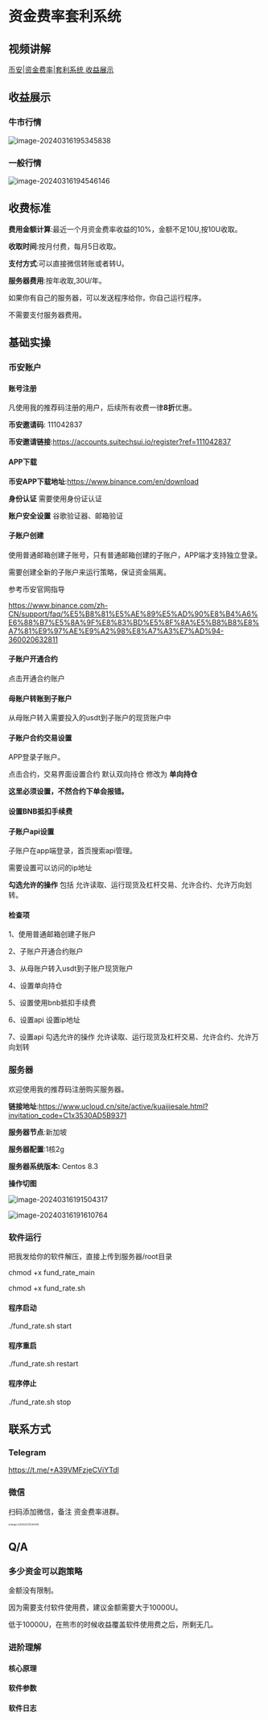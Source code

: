 # 资金费率套利系统

## 视频讲解

[币安|资金费率|套利系统 收益展示](https://youtu.be/PqYYekkzBsg?si=WfiaYej6JGb3cr-v)



## 收益展示

### 牛市行情

![image-20240316195345838](image/image-20240316195345838.png)

### 一般行情

![image-20240316194546146](image/image-20240316194546146.png)



## 收费标准

**费用金额计算**:最近一个月资金费率收益的10%，金额不足10U,按10U收取。

**收取时间**:按月付费，每月5日收取。

**支付方式**:可以直接微信转账或者转U。

**服务器费用**:按年收取,30U/年。

如果你有自己的服务器，可以发送程序给你，你自己运行程序。

不需要支付服务器费用。



## 基础实操

### 币安账户

#### 账号注册

凡使用我的推荐码注册的用户，后续所有收费一律**8折**优惠。

**币安邀请码**: 111042837

**币安邀请链接**:https://accounts.suitechsui.io/register?ref=111042837



#### APP下载

**币安APP下载地址**:https://www.binance.com/en/download

**身份认证**  需要使用身份证认证

**账户安全设置** 谷歌验证器、邮箱验证



#### 子账户创建

使用普通邮箱创建子账号，只有普通邮箱创建的子账户，APP端才支持独立登录。

需要创建全新的子账户来运行策略，保证资金隔离。

参考币安官网指导 

https://www.binance.com/zh-CN/support/faq/%E5%B8%81%E5%AE%89%E5%AD%90%E8%B4%A6%E6%88%B7%E5%8A%9F%E8%83%BD%E5%8F%8A%E5%B8%B8%E8%A7%81%E9%97%AE%E9%A2%98%E8%A7%A3%E7%AD%94-360020632811



#### 子账户开通合约

点击开通合约账户



#### 母账户转账到子账户

从母账户转入需要投入的usdt到子账户的现货账户中



#### 子账户合约交易设置

APP登录子账户。

点击合约，交易界面设置合约  默认双向持仓 修改为 **单向持仓** 

**这里必须设置，不然合约下单会报错。**



#### 设置BNB抵扣手续费



#### 子账户api设置

子账户在app端登录，首页搜索api管理。

需要设置可以访问的ip地址

**勾选允许的操作** 包括 允许读取、运行现货及杠杆交易、允许合约、允许万向划转。



#### 检查项

1、使用普通邮箱创建子账户

2、子账户开通合约账户

3、从母账户转入usdt到子账户现货账户

4、设置单向持仓

5、设置使用bnb抵扣手续费

6、设置api 设置ip地址


 7、设置api 勾选允许的操作 允许读取、运行现货及杠杆交易、允许合约、允许万向划转



### 服务器

欢迎使用我的推荐码注册购买服务器。

**链接地址**:https://www.ucloud.cn/site/active/kuaijiesale.html?invitation_code=C1x3530AD5B9371

**服务器节点**:新加坡

**服务器配置**:1核2g

**服务器系统版本:** Centos 8.3

**操作切图**

![image-20240316191504317](image/image-20240316191504317.png)



![image-20240316191610764](image/image-20240316191610764.png)





### 软件运行

把我发给你的软件解压，直接上传到服务器/root目录

chmod +x fund_rate_main

chmod +x fund_rate.sh



#### 程序启动

./fund_rate.sh start  



#### 程序重启

./fund_rate.sh restart 



#### 程序停止

./fund_rate.sh stop



## 联系方式
### Telegram

https://t.me/+A39VMFzjeCViYTdl



### 微信

扫码添加微信，备注 资金费率进群。

<img src="image/image-20240221215304418.png" alt="image-20240221215304418" style="zoom:30%;" />



## Q/A

### 多少资金可以跑策略

金额没有限制。

因为需要支付软件使用费，建议金额需要大于10000U。

低于10000U，在熊市的时候收益覆盖软件使用费之后，所剩无几。



### 进阶理解

#### 核心原理



#### 软件参数



#### 软件日志
